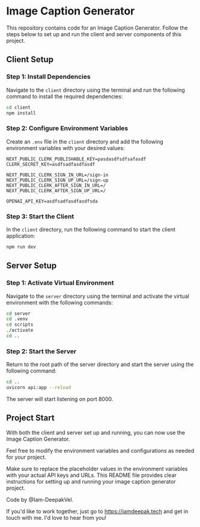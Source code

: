
# Image Caption Generator

This repository contains code for an Image Caption Generator. Follow the steps below to set up and run the client and server components of this project.

## Client Setup

### Step 1: Install Dependencies

Navigate to the `client` directory using the terminal and run the following command to install the required dependencies:

```bash
cd client
npm install
```

### Step 2: Configure Environment Variables

Create an `.env` file in the `client` directory and add the following environment variables with your desired values:

```plaintext
NEXT_PUBLIC_CLERK_PUBLISHABLE_KEY=pasdasdfsdfsafasdf
CLERK_SECRET_KEY=asdfsadfasdfasdf

NEXT_PUBLIC_CLERK_SIGN_IN_URL=/sign-in
NEXT_PUBLIC_CLERK_SIGN_UP_URL=/sign-up
NEXT_PUBLIC_CLERK_AFTER_SIGN_IN_URL=/
NEXT_PUBLIC_CLERK_AFTER_SIGN_UP_URL=/

OPENAI_API_KEY=asdfsadfasdfasdfsda
```

### Step 3: Start the Client

In the `client` directory, run the following command to start the client application:

```bash
npm run dev
```

## Server Setup

### Step 1: Activate Virtual Environment

Navigate to the `server` directory using the terminal and activate the virtual environment with the following commands:

```bash
cd server
cd .venv
cd scripts
./activate
cd ..
```

### Step 2: Start the Server

Return to the root path of the server directory and start the server using the following command:

```bash
cd ..
uvicorn api:app --reload
```

The server will start listening on port 8000.

## Project Start

With both the client and server set up and running, you can now use the Image Caption Generator.

Feel free to modify the environment variables and configurations as needed for your project.

Make sure to replace the placeholder values in the environment variables with your actual API keys and URLs. This README file provides clear instructions for setting up and running your image caption generator project. 

Code by @Iam-DeepakVel. 

If you'd like to work together, just go to https://iamdeepak.tech and get in touch with me. I'd love to hear from you!
